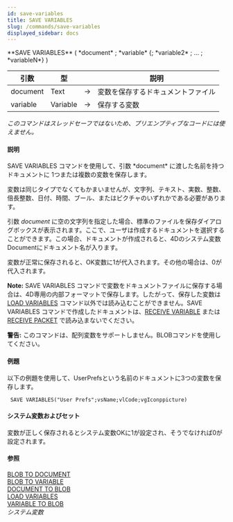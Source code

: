 ```yaml
---
id: save-variables
title: SAVE VARIABLES
slug: /commands/save-variables
displayed_sidebar: docs
---
```


<!--REF #_command_.SAVE VARIABLES.Syntax-->**SAVE VARIABLES** ( *document* ; *variable* {; *variable2* ; ... ; *variableN*} )<!-- END REF-->
<!--REF #_command_.SAVE VARIABLES.Params-->
| 引数 | 型 |  | 説明 |
| --- | --- | --- | --- |
| document | Text | &#8594;  | 変数を保存するドキュメントファイル |
| variable | Variable | &#8594;  | 保存する変数 |

<!-- END REF-->

*このコマンドはスレッドセーフではないため、プリエンプティブなコードには使えません。*


#### 説明 

<!--REF #_command_.SAVE VARIABLES.Summary-->SAVE VARIABLES コマンドを使用して、引数 *document* に渡した名前を持つドキュメントに 1つまたは複数の変数を保存します。<!-- END REF-->

変数は同じタイプでなくてもかまいませんが、文字列、テキスト、実数、整数、倍長整数、日付、時間、ブール、またはピクチャのいずれかである必要があります。

引数 *document* に空の文字列を指定した場合、標準のファイルを保存ダイアログボックスが表示されます。ここで、ユーザは作成するドキュメントを選択することができます。この場合、ドキュメントが作成されると、4Dのシステム変数 Documentにドキュメント名が入ります。 

変数が正常に保存されると、OK変数に1が代入されます。その他の場合は、0が代入されます。

**Note:** SAVE VARIABLES コマンドで変数をドキュメントファイルに保存する場合は、4D専用の内部フォーマットで保存します。したがって、保存した変数は [LOAD VARIABLES](load-variables.md "LOAD VARIABLES") コマンド以外では読み込むことができません。SAVE VARIABLES コマンドで作成したドキュメントは、[RECEIVE VARIABLE](receive-variable.md "RECEIVE VARIABLE") または [RECEIVE PACKET](receive-packet.md "RECEIVE PACKET") で読み込まないでください。

**警告:** このコマンドは、配列変数をサポートしません。BLOBコマンドを使用してください。

#### 例題 

以下の例題を使用して、UserPrefsという名前のドキュメントに3つの変数を保存します。

```4d
 SAVE VARIABLES("User Prefs";vsName;vlCode;vgIconppicture)
```

#### システム変数およびセット 

変数が正しく保存されるとシステム変数OKに1が設定され、そうでなければ0が設定されます。

#### 参照 

[BLOB TO DOCUMENT](blob-to-document.md)  
[BLOB TO VARIABLE](blob-to-variable.md)  
[DOCUMENT TO BLOB](document-to-blob.md)  
[LOAD VARIABLES](load-variables.md)  
[VARIABLE TO BLOB](variable-to-blob.md)  
*システム変数*  